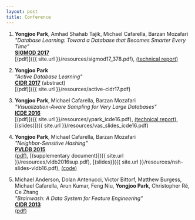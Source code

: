 ```yaml
---
layout: post
title: Conference
---
```


1. **Yongjoo Park**, Amhad Shahab Tajik, Michael Cafarella, Barzan Mozafari  
   *"Database Learning: Toward a Database that Becomes Smarter Every Time"*  
   **[SIGMOD 2017](http://sigmod2017.org/)**  
   [(pdf)]({{ site.url }}/resources/sigmod17_378.pdf),
   [(technical report)](https://arxiv.org/abs/1703.05468)

1. **Yongjoo Park**  
   *"Active Database Learning"*  
   **[CIDR 2017](http://cidrdb.org/cidr2017/)** (abstract)  
   [(pdf)]({{ site.url }}/resources/active-cidr17.pdf)

1. **Yongjoo Park**, Michael Cafarella, Barzan Mozafari  
   *"Visualization-Aware Sampling for Very Large Databases"*  
   **[ICDE 2016](http://icde2016.fi/)**  
   [(pdf)]({{ site.url }}/resources/ypark_icde16.pdf),
   [(technical report)](http://arxiv.org/abs/1510.03921),
   [(slides)]({{ site.url }}/resources/vas_slides_icde16.pdf)
   
1. **Yongjoo Park**, Michael Cafarella, Barzan Mozafari  
   *"Neighbor-Sensitive Hashing"*  
   **[PVLDB 2015](http://vldb2016.persistent.com/)**  
   [(pdf)](http://www.vldb.org/pvldb/vol9/p144-park.pdf),
   [(supplementary document)]({{ site.url }}/resources/vldb2016sup.pdf),
   [(slides)]({{ site.url }}/resources/nsh-slides-vldb16.pdf),
   [(code)](https://github.com/pyongjoo/nsh)

1. Michael Anderson, Dolan Antenucci, Victor Bittorf, Matthew Burgess, Michael
   Cafarella, Arun Kumar, Feng Niu, **Yongjoo Park**, Christopher Ré, Ce Zhang  
   *"Brainwash: A Data System for Feature Engineering"*  
   **[CIDR 2013](http://cidrdb.org/cidr2013/)**  
   [(pdf)](http://web.eecs.umich.edu/~michjc/papers/mythical_man.pdf)

